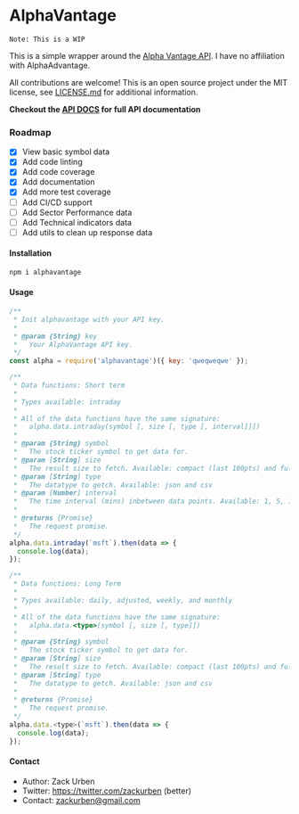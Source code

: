# AlphaVantage

```
Note: This is a WIP
```

This is a simple wrapper around the [Alpha Vantage API](https://www.alphavantage.co/documentation/). I have no affiliation with AlphaAdvantage.

All contributions are welcome! This is an open source project under the MIT license, see [LICENSE.md](LICENSE.md) for
additional information.

**Checkout the [API DOCS](/DOCS.md) for full API documentation**

### Roadmap

 - [x] View basic symbol data
 - [x] Add code linting
 - [x] Add code coverage
 - [x] Add documentation
 - [x] Add more test coverage
 - [ ] Add CI/CD support
 - [ ] Add Sector Performance data
 - [ ] Add Technical indicators data
 - [ ] Add utils to clean up response data

#### Installation
```bash
npm i alphavantage
```

#### Usage
```javascript
/**
 * Init alphavantage with your API key.
 *
 * @param {String} key
 *   Your AlphaVantage API key.
 */
const alpha = require('alphavantage')({ key: 'qweqweqwe' });

/**
 * Data functions: Short term
 *
 * Types available: intraday
 *
 * All of the data functions have the same signature:
 *   alpha.data.intraday(symbol [, size [, type [, interval]]])
 *
 * @param {String} symbol
 *   The stock ticker symbol to get data for.
 * @param [String] size
 *   The result size to fetch. Available: compact (last 100pts) and full (all, very large).
 * @param [String] type
 *   The datatype to getch. Available: json and csv
 * @param [Number] interval
 *   The time interval (mins) inbetween data points. Available: 1, 5, 15, 30, and 60
 *
 * @returns {Promise}
 *   The request promise.
 */
alpha.data.intraday(`msft`).then(data => {
  console.log(data);
});

/**
 * Data functions: Long Term
 *
 * Types available: daily, adjusted, weekly, and monthly
 *
 * All of the data functions have the same signature:
 *   alpha.data.<type>(symbol [, size [, type]])
 *
 * @param {String} symbol
 *   The stock ticker symbol to get data for.
 * @param [String] size
 *   The result size to fetch. Available: compact (last 100pts) and full (all, very large).
 * @param [String] type
 *   The datatype to getch. Available: json and csv
 *
 * @returns {Promise}
 *   The request promise.
 */
alpha.data.<type>(`msft`).then(data => {
  console.log(data);
});
```

#### Contact
  - Author: Zack Urben
  - Twitter: https://twitter.com/zackurben (better)
  - Contact: zackurben@gmail.com
